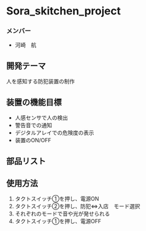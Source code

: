 # Sora_skitchen_project
### メンバー
+ 河崎　航


## 開発テーマ
人を感知する防犯装置の制作

## 装置の機能目標
+ 人感センサで人の検出
+ 警告音での通知
+ デジタルアレイでの危険度の表示
+ 装置のON/OFF

## 部品リスト

## 使用方法

1. タクトスイッチ①を押し、電源ON
2. タクトスイッチ②を押し、防犯⇔入店　モード選択
3. それぞれのモードで音や光が発せられる
4. タクトスイッチ①を押し、電源OFF


